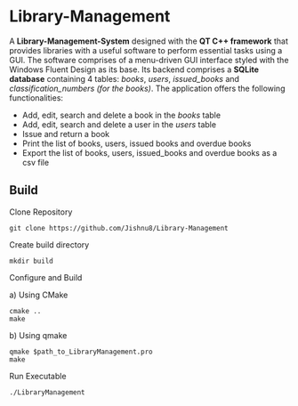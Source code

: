 # Library-Management
A **Library-Management-System** designed with the **QT C++ framework** that provides libraries with a useful software to perform essential tasks using a GUI. The software comprises of a menu-driven GUI interface styled with the Windows Fluent Design as its base. Its backend comprises a **SQLite database** containing 4 tables: *books*, *users*, *issued_books* and *classification_numbers (for the books)*. The application offers the following functionalities:
- Add, edit, search and delete a book in the *books* table
- Add, edit, search and delete a user in the *users* table
- Issue and return a book
- Print the list of books, users, issued books and overdue books
- Export the list of books, users, issued_books and overdue books as a csv file

## Build
Clone Repository
```
git clone https://github.com/Jishnu8/Library-Management
```
Create build directory
```
mkdir build
```
Configure and Build

a) Using CMake
```
cmake ..
make
```
b) Using qmake
```
qmake $path_to_LibraryManagement.pro
make
```
Run Executable
```
./LibraryManagement
```

